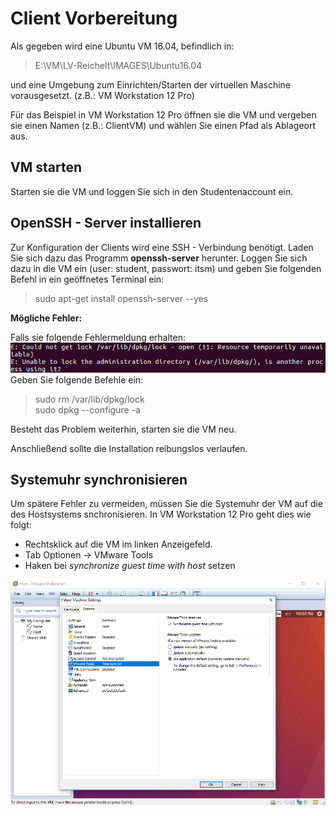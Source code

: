 # Client Vorbereitung
Als gegeben wird eine Ubuntu VM 16.04, befindlich in: 

> E:\VM\LV-Reichelt\IMAGES\Ubuntu16.04

und eine Umgebung zum Einrichten/Starten der virtuellen Maschine vorausgesetzt.
(z.B.: VM Workstation 12 Pro)

Für das Beispiel in VM Workstation 12 Pro öffnen sie die VM und vergeben sie einen Namen (z.B.: ClientVM) und wählen Sie einen Pfad als Ablageort aus.

## VM starten
Starten sie die VM und loggen Sie sich in den Studentenaccount ein.
  
## OpenSSH - Server installieren

Zur Konfiguration der Clients wird eine SSH - Verbindung benötigt. Laden Sie sich dazu das Programm **openssh-server** herunter.
Loggen Sie sich dazu in die VM ein (user: student, passwort: itsm) und geben Sie folgenden Befehl in ein geöffnetes Terminal ein: 

> sudo apt-get install openssh-server --yes

**Mögliche Fehler:**

Falls sie folgende Fehlermeldung erhalten: 
![DPKG Lock](../img/dpkg_lock.png)
Geben Sie folgende Befehle ein:
> sudo rm /var/lib/dpkg/lock  
> sudo dpkg --configure -a

Besteht das Problem weiterhin, starten sie die VM neu.

Anschließend sollte die Installation reibungslos verlaufen.

## Systemuhr synchronisieren

Um spätere Fehler zu vermeiden, müssen Sie die Systemuhr der VM auf die des Hostsystems snchronisieren. In VM Workstation 12 Pro geht dies wie folgt:

* Rechtsklick auf die VM im linken Anzeigefeld.  
* Tab Optionen -> VMware Tools
* Haken bei *synchronize guest time with host* setzen  

![](../img/systemclock.png)  





